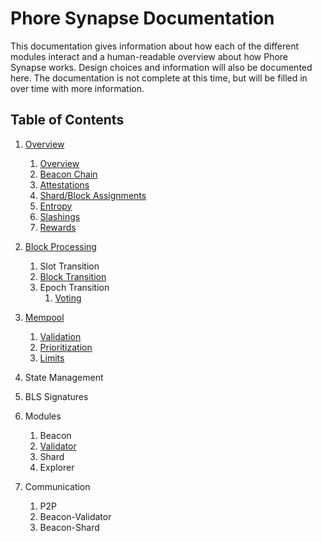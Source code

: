 # Phore Synapse Documentation

This documentation gives information about how each of the different modules interact and a human-readable overview about how Phore Synapse works. Design choices and information will also be documented here. The documentation is not complete at this time, but will be filled in over time with more information.

## Table of Contents


1. [Overview](overview.md)
    1. [Overview](overview.md#overview)
    2. [Beacon Chain](overview.md#beacon-chain)
    3. [Attestations](overview.md#attestations)
    4. [Shard/Block Assignments](overview.md#shard-block-assignments)
    5. [Entropy](overview.md#entropy)
    6. [Slashings](overview.md#slashings)
    7. [Rewards](overview.md#rewards)
2. [Block Processing](block-processing.md)

    1. Slot Transition
    2. [Block Transition](block-transition.md)
    3. Epoch Transition
       1. [Voting](voting.md)
3. [Mempool](mempool.md)
    1. [Validation](mempool.md#validation)
    2. [Prioritization](mempool.md#prioritization)
    3. [Limits](mempool.md#limits)
4. State Management
5. BLS Signatures
6. Modules
    1. Beacon
    2. [Validator](validator.md)
    3. Shard
    4. Explorer
7. Communication
    1. P2P
    2. Beacon-Validator
    3. Beacon-Shard
